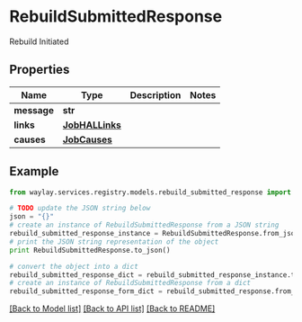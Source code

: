 # RebuildSubmittedResponse

Rebuild Initiated

## Properties

Name | Type | Description | Notes
------------ | ------------- | ------------- | -------------
**message** | **str** |  | 
**links** | [**JobHALLinks**](JobHALLinks.md) |  | 
**causes** | [**JobCauses**](JobCauses.md) |  | 

## Example

```python
from waylay.services.registry.models.rebuild_submitted_response import RebuildSubmittedResponse

# TODO update the JSON string below
json = "{}"
# create an instance of RebuildSubmittedResponse from a JSON string
rebuild_submitted_response_instance = RebuildSubmittedResponse.from_json(json)
# print the JSON string representation of the object
print RebuildSubmittedResponse.to_json()

# convert the object into a dict
rebuild_submitted_response_dict = rebuild_submitted_response_instance.to_dict()
# create an instance of RebuildSubmittedResponse from a dict
rebuild_submitted_response_form_dict = rebuild_submitted_response.from_dict(rebuild_submitted_response_dict)
```
[[Back to Model list]](../README.md#documentation-for-models) [[Back to API list]](../README.md#documentation-for-api-endpoints) [[Back to README]](../README.md)


